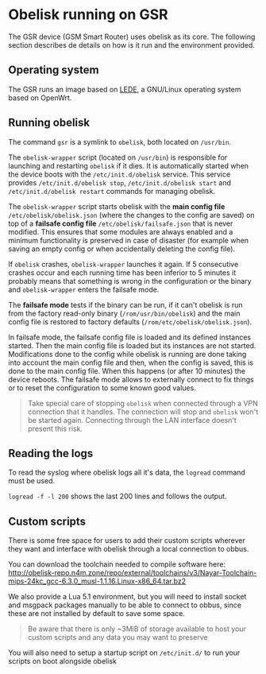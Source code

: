 # Obelisk running on GSR

The GSR device (GSM Smart Router) uses obelisk as its core. The following section describes de details on how is it run and the environment provided.

## Operating system

The GSR runs an image based on [LEDE](https://lede-project.org/), a GNU/Linux operating system based on OpenWrt.

## Running obelisk

The command `gsr` is a symlink to `obelisk`, both located on `/usr/bin`.

The `obelisk-wrapper` script (located on `/usr/bin`) is responsible for launching and restarting `obelisk` if it dies. It is automatically started when the device boots with the `/etc/init.d/obelisk` service. This service provides `/etc/init.d/obelisk stop`, `/etc/init.d/obelisk start` and `/etc/init.d/obelisk restart` commands for managing obelisk.

The `obelisk-wrapper` script starts obelisk with the **main config file** `/etc/obelisk/obelisk.json` (where the changes to the config are saved) on top of a **failsafe config file** `/etc/obelisk/failsafe.json` that is never modified. This ensures that some modules are always enabled and a minimum functionality is preserved in case of disaster (for example when saving an empty config or when accidentally deleting the config file).

If `obelisk` crashes, `obelisk-wrapper` launches it again. If 5 consecutive crashes occur and each running time has been inferior to 5 minutes it probably means that something is wrong in the configuration or the binary and `obelisk-wrapper` enters the failsafe mode.

The **failsafe mode** tests if the binary can be run, if it can't obelisk is run from the factory read-only binary (`/rom/usr/bin/obelisk`) and the main config file is restored to factory defaults (`/rom/etc/obelisk/obelisk.json`).

In failsafe mode, the failsafe config file is loaded and its defined instances started. Then the main config file is loaded but its instances are not started. Modifications done to the config while obelisk is running are done taking into account the main config file and then, when the config is saved, this is done to the main config file. When this happens (or after 10 minutes) the device reboots. The failsafe mode allows to externally connect to fix things or to reset the configuration to some known good values.

> Take special care of stopping `obelisk` when connected through a VPN connection that it handles. The connection will stop and `obelisk` won't be started again.
> Connecting through the LAN interface doesn't present this risk.

## Reading the logs

To read the syslog where obelisk logs all it's data, the `logread` command must be used.

`logread -f -l 200` shows the last 200 lines and follows the output.

## Custom scripts

There is some free space for users to add their custom scripts wherever they want and interface with obelisk through a local connection to obbus.

You can download the toolchain needed to compile software here: http://obelisk-repo.n4m.zone/repo/external/toolchains/v3/Nayar-Toolchain-mips-24kc_gcc-6.3.0_musl-1.1.16.Linux-x86_64.tar.bz2

We also provide a Lua 5.1 environment, but you will need to install socket and msgpack packages manually to be able to connect to obbus, since these are not installed by default to save some space.

> Be aware that there is only ~3MiB of storage available to host your custom scripts and any data you may want to preserve

You will also need to setup a startup script on `/etc/init.d/` to run your scripts on boot alongside obelisk

